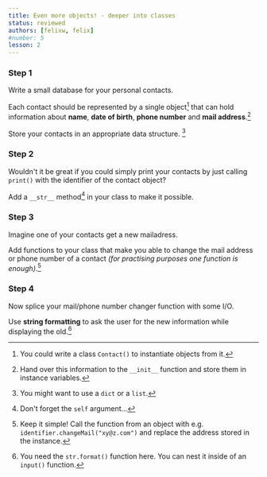 ```yaml
---
title: Even more objects! - deeper into classes
status: reviewed
authors: [felixw, felix]
#number: 5
lesson: 2
---
```


### Step 1

Write a small database for your personal contacts.

Each contact should be represented by a single object[^class] that can hold information about __name__, __date of birth__, __phone number__ and __mail address__.[^init]

Store your contacts in an appropriate data structure. [^which]

[^class]:
    You could write a class `Contact()` to instantiate objects from it.

[^init]:
    Hand over this information to the `__init__` function and store them in instance variables.

[^which]:
    You might want to use a `dict` or a `list`.

### Step 2

Wouldn't it be great if you could simply print your contacts by just calling `print()` with the identifier of the contact object?

Add a `__str__` method[^self] in your class to make it possible.

[^self]:
    Don't forget the `self` argument...


### Step 3

Imagine one of your contacts get a new mailadress.

Add functions to your class that make you able to change the mail address or phone number of a contact *(for practising purposes one function is enough)*.[^simple]

[^simple]:
    Keep it simple! Call the function from an object with e.g. `identifier.changeMail("xy@z.com")` and replace the address stored in the instance.

### Step 4

Now splice your mail/phone number changer function with some I/O.  

Use **string formatting** to ask the user for the new information while displaying the old.[^formatting]

[^formatting]:
    You need the `str.format()` function here. You can nest it inside of an `input()` function.
